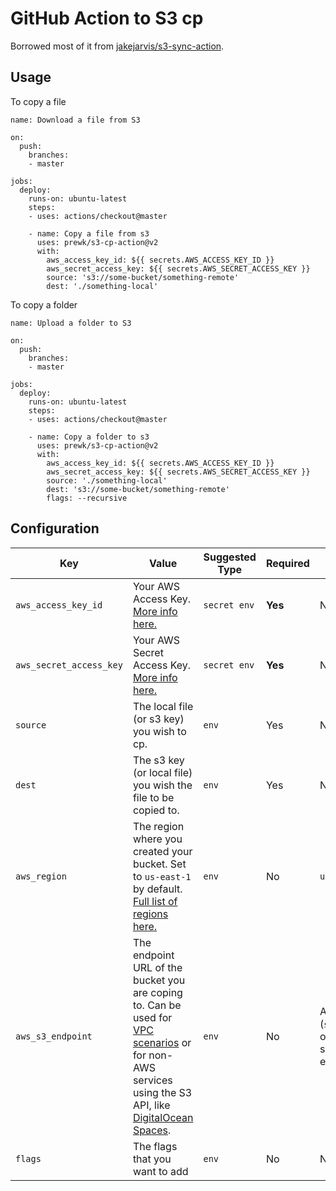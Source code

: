 # GitHub Action to S3 cp

Borrowed most of it from [jakejarvis/s3-sync-action](https://github.com/jakejarvis/s3-sync-action).

## Usage
To copy a file
```
name: Download a file from S3

on:
  push:
    branches:
    - master

jobs:
  deploy:
    runs-on: ubuntu-latest
    steps:
    - uses: actions/checkout@master
    
    - name: Copy a file from s3
      uses: prewk/s3-cp-action@v2
      with:
        aws_access_key_id: ${{ secrets.AWS_ACCESS_KEY_ID }}
        aws_secret_access_key: ${{ secrets.AWS_SECRET_ACCESS_KEY }}
        source: 's3://some-bucket/something-remote'
        dest: './something-local'
```

To copy a folder
```
name: Upload a folder to S3

on:
  push:
    branches:
    - master

jobs:
  deploy:
    runs-on: ubuntu-latest
    steps:
    - uses: actions/checkout@master
    
    - name: Copy a folder to s3
      uses: prewk/s3-cp-action@v2
      with:
        aws_access_key_id: ${{ secrets.AWS_ACCESS_KEY_ID }}
        aws_secret_access_key: ${{ secrets.AWS_SECRET_ACCESS_KEY }}
        source: './something-local'
        dest: 's3://some-bucket/something-remote'
        flags: --recursive
```

## Configuration

| Key | Value | Suggested Type | Required | Default |
| ------------- | ------------- | ------------- | ------------- | ------------- |
| `aws_access_key_id` | Your AWS Access Key. [More info here.](https://docs.aws.amazon.com/general/latest/gr/managing-aws-access-keys.html) | `secret env` | **Yes** | N/A |
| `aws_secret_access_key` | Your AWS Secret Access Key. [More info here.](https://docs.aws.amazon.com/general/latest/gr/managing-aws-access-keys.html) | `secret env` | **Yes** | N/A |
| `source` | The local file (or s3 key) you wish to cp. | `env` | Yes | N/A |
| `dest` | The s3 key (or local file) you wish the file to be copied to. | `env` | Yes | N/A |
| `aws_region` | The region where you created your bucket. Set to `us-east-1` by default. [Full list of regions here.](https://docs.aws.amazon.com/AWSEC2/latest/UserGuide/using-regions-availability-zones.html#concepts-available-regions) | `env` | No | `us-east-1` |
| `aws_s3_endpoint` | The endpoint URL of the bucket you are coping to. Can be used for [VPC scenarios](https://aws.amazon.com/blogs/aws/new-vpc-endpoint-for-amazon-s3/) or for non-AWS services using the S3 API, like [DigitalOcean Spaces](https://www.digitalocean.com/community/tools/adapting-an-existing-aws-s3-application-to-digitalocean-spaces). | `env` | No | Automatic (`s3.amazonaws.com` or AWS's region-specific equivalent) |
| `flags` | The flags that you want to add | `env` | No | N/A |
